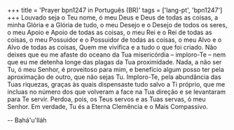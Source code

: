 +++
title = 'Prayer bpn1247 in Português (BR)'
tags = ['lang-pt', 'bpn1247']
+++
Louvado seja o Teu nome, ó meu Deus e Deus de todas as coisas, a minha Glória e a Glória de tudo, o meu Desejo e o Desejo de todos os seres, o meu Apoio e Apoio de todas as coisas, o meu Rei e o Rei de todas as coisas, o meu Possuidor e o Possuidor de todas as coisas, o meu Alvo e o Alvo de todas as coisas, Quem me vivifica e a tudo o que foi criado. Não deixes que eu me afaste do oceano da Tua misericórdia – imploro-Te – nem que eu me detenha longe das plagas da Tua proximidade.
Nada, a não ser Tu, ó meu Senhor, é proveitoso para mim, e benefício algum posso ter pela aproximação de outro, que não sejas Tu. Imploro-Te, pela abundância das Tuas riquezas, graças às quais dispensaste tudo salvo a Ti próprio, que me incluas no número dos que volveram a face na Tua direção e se levantaram para Te servir.
Perdoa, pois, os Teus servos e as Tuas servas, ó meu Senhor. Em verdade, Tu és a Eterna Clemência e o Mais Compassivo.

-- Bahá'u'lláh

